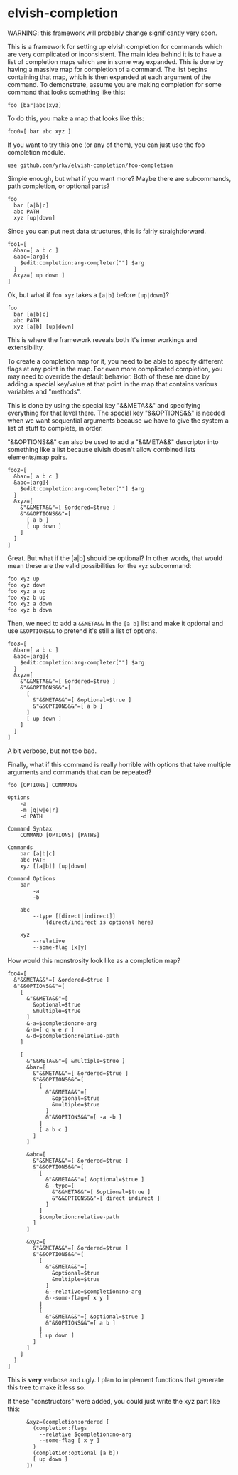 # elvish-completion

WARNING: this framework will probably change significantly very soon.

This is a framework for setting up elvish completion for commands which are very complicated or inconsistent. The main
idea behind it is to have a list of completion maps which are in some way expanded. This is done by having a massive map
for completion of a command. The list begins containing that map, which is then expanded at each argument of the
command. To demonstrate, assume you are making completion for some command that looks something like this:

```
foo [bar|abc|xyz]
```

To do this, you make a map that looks like this:
```
foo0=[ bar abc xyz ]
```

If you want to try this one (or any of them), you can just use the foo completion module.
```
use github.com/yrkv/elvish-completion/foo-completion
```

Simple enough, but what if you want more? Maybe there are subcommands, path completion, or optional parts?

```
foo
  bar [a|b|c]
  abc PATH
  xyz [up|down]
```

Since you can put nest data structures, this is fairly straightforward.

```
foo1=[
  &bar=[ a b c ]
  &abc=[arg]{
    $edit:completion:arg-completer[""] $arg
  }
  &xyz=[ up down ]
]
```

Ok, but what if `foo xyz` takes a `[a|b]` before `[up|down]`?

```
foo
  bar [a|b|c]
  abc PATH
  xyz [a|b] [up|down]
```

This is where the framework reveals both it's inner workings and extensibility.

To create a completion map for it, you need to be able to specify different flags at any point in the map. For even more
complicated completion, you may need to override the default behavior. Both of these are done by adding a special
key/value at that point in the map that contains various variables and "methods".

This is done by using the special key "&&META&&" and specifying everything for that level there. The special key
"&&OPTIONS&&" is needed when we want sequential arguments because we have to give the system a list of stuff to
complete, in order.

"&&OPTIONS&&" can also be used to add a "&&META&&" descriptor into something like a list because elvish doesn't allow
combined lists elements/map pairs.

```
foo2=[
  &bar=[ a b c ]
  &abc=[arg]{
    $edit:completion:arg-completer[""] $arg
  }
  &xyz=[
    &"&&META&&"=[ &ordered=$true ]
    &"&&OPTIONS&&"=[
      [ a b ]
      [ up down ]
    ]
  ]
]
```

Great. But what if the [a|b] should be optional? In other words, that would mean these are the valid possibilities for
the `xyz` subcommand:
```
foo xyz up
foo xyz down
foo xyz a up
foo xyz b up
foo xyz a down
foo xyz b down
```

Then, we need to add a `&&META&&` in the `[a b]` list and make it optional and use `&&OPTIONS&&` to pretend it's still a
list of options.
```
foo3=[
  &bar=[ a b c ]
  &abc=[arg]{
    $edit:completion:arg-completer[""] $arg
  }
  &xyz=[
    &"&&META&&"=[ &ordered=$true ]
    &"&&OPTIONS&&"=[
      [
        &"&&META&&"=[ &optional=$true ]
        &"&&OPTIONS&&"=[ a b ]
      ]
      [ up down ]
    ]
  ]
]
```

A bit verbose, but not too bad.

Finally, what if this command is really horrible with options that take multiple arguments and commands that can be
repeated?

```
foo [OPTIONS] COMMANDS

Options
    -a
    -m [q|w|e|r]
    -d PATH

Command Syntax
    COMMAND [OPTIONS] [PATHS]

Commands
    bar [a|b|c]
    abc PATH
    xyz [[a|b]] [up|down]
    
Command Options
    bar
        -a
        -b

    abc
        --type [[direct|indirect]]
            (direct/indirect is optional here)

    xyz
        --relative
        --some-flag [x|y]
```

How would this monstrosity look like as a completion map?

```
foo4=[
  &"&&META&&"=[ &ordered=$true ]
  &"&&OPTIONS&&"=[
    [
      &"&&META&&"=[
        &optional=$true
        &multiple=$true
      ]
      &-a=$completion:no-arg
      &-m=[ q w e r ]
      &-d=$completion:relative-path
    ]

    [
      &"&&META&&"=[ &multiple=$true ]
      &bar=[
        &"&&META&&"=[ &ordered=$true ]
        &"&&OPTIONS&&"=[
          [
            &"&&META&&"=[
              &optional=$true
              &multiple=$true
            ]
            &"&&OPTIONS&&"=[ -a -b ]
          ]
          [ a b c ]
        ]
      ]

      &abc=[
        &"&&META&&"=[ &ordered=$true ]
        &"&&OPTIONS&&"=[
          [
            &"&&META&&"=[ &optional=$true ]
            &--type=[
              &"&&META&&"=[ &optional=$true ]
              &"&&OPTIONS&&"=[ direct indirect ]
            ]
          ]
          $completion:relative-path
        ]
      ]

      &xyz=[
        &"&&META&&"=[ &ordered=$true ]
        &"&&OPTIONS&&"=[
          [
            &"&&META&&"=[
              &optional=$true
              &multiple=$true
            ]
            &--relative=$completion:no-arg
            &--some-flag=[ x y ]
          ]
          [
            &"&&META&&"=[ &optional=$true ]
            &"&&OPTIONS&&"=[ a b ]
          ]
          [ up down ]
        ]
      ]
    ]
  ]
]
```

This is **very** verbose and ugly. I plan to implement functions that generate this tree to make it less so. 

If these "constructors" were added, you could just write the xyz part like this:

```
      &xyz=(completion:ordered [
        (completion:flags 
          --relative $completion:no-arg
          --some-flag [ x y ]
        )
        (completion:optional [a b])
        [ up down ]
      ])
      
```







